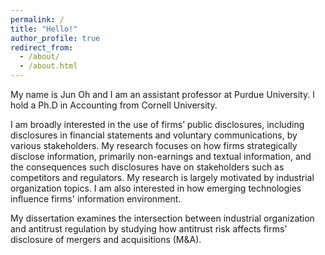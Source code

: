 ```yaml
---
permalink: /
title: "Hello!"
author_profile: true
redirect_from: 
  - /about/
  - /about.html
---
```



My name is Jun Oh and I am an assistant professor at Purdue University. I hold a Ph.D in Accounting from Cornell University. 

I am broadly interested in the use of firms’ public disclosures, including disclosures in financial statements and voluntary communications, by various stakeholders. 
My research focuses on how firms strategically disclose information, primarily non-earnings and textual information, and the consequences
such disclosures have on stakeholders such as competitors and regulators. My research is largely motivated by industrial organization topics. 
I am also interested in how emerging technologies influence firms' information environment. 

My dissertation examines the intersection between industrial organization and antitrust regulation 
by studying how antitrust risk affects firms’ disclosure of mergers and acquisitions (M&A).

<script type="text/javascript" id="clustrmaps" src="//cdn.clustrmaps.com/map_v2.js?cl=ffffff&w=70&t=n&d=RMSvqEXZDNxGKMwY9IRg8QIkEpAIvhA8kEF4EKjMN7M&co=ffffff&ct=ffffff&cmo=ffffff&cmn=ffffff"></script>

